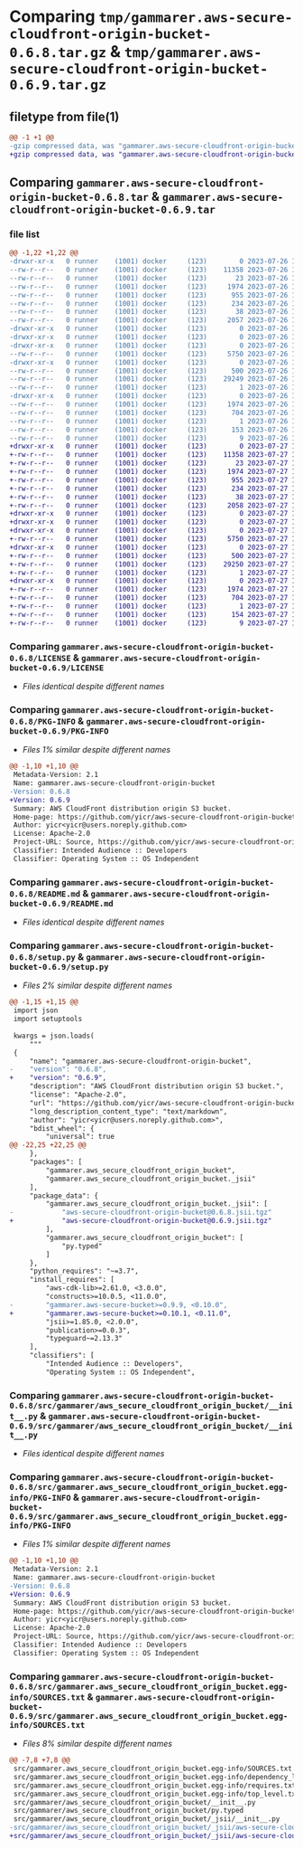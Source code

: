 # Comparing `tmp/gammarer.aws-secure-cloudfront-origin-bucket-0.6.8.tar.gz` & `tmp/gammarer.aws-secure-cloudfront-origin-bucket-0.6.9.tar.gz`

## filetype from file(1)

```diff
@@ -1 +1 @@
-gzip compressed data, was "gammarer.aws-secure-cloudfront-origin-bucket-0.6.8.tar", last modified: Wed Jul 26 18:15:27 2023, max compression
+gzip compressed data, was "gammarer.aws-secure-cloudfront-origin-bucket-0.6.9.tar", last modified: Thu Jul 27 18:17:55 2023, max compression
```

## Comparing `gammarer.aws-secure-cloudfront-origin-bucket-0.6.8.tar` & `gammarer.aws-secure-cloudfront-origin-bucket-0.6.9.tar`

### file list

```diff
@@ -1,22 +1,22 @@
-drwxr-xr-x   0 runner    (1001) docker     (123)        0 2023-07-26 18:15:27.663712 gammarer.aws-secure-cloudfront-origin-bucket-0.6.8/
--rw-r--r--   0 runner    (1001) docker     (123)    11358 2023-07-26 18:15:15.000000 gammarer.aws-secure-cloudfront-origin-bucket-0.6.8/LICENSE
--rw-r--r--   0 runner    (1001) docker     (123)       23 2023-07-26 18:15:15.000000 gammarer.aws-secure-cloudfront-origin-bucket-0.6.8/MANIFEST.in
--rw-r--r--   0 runner    (1001) docker     (123)     1974 2023-07-26 18:15:27.663712 gammarer.aws-secure-cloudfront-origin-bucket-0.6.8/PKG-INFO
--rw-r--r--   0 runner    (1001) docker     (123)      955 2023-07-26 18:15:15.000000 gammarer.aws-secure-cloudfront-origin-bucket-0.6.8/README.md
--rw-r--r--   0 runner    (1001) docker     (123)      234 2023-07-26 18:15:15.000000 gammarer.aws-secure-cloudfront-origin-bucket-0.6.8/pyproject.toml
--rw-r--r--   0 runner    (1001) docker     (123)       38 2023-07-26 18:15:27.663712 gammarer.aws-secure-cloudfront-origin-bucket-0.6.8/setup.cfg
--rw-r--r--   0 runner    (1001) docker     (123)     2057 2023-07-26 18:15:15.000000 gammarer.aws-secure-cloudfront-origin-bucket-0.6.8/setup.py
-drwxr-xr-x   0 runner    (1001) docker     (123)        0 2023-07-26 18:15:27.659712 gammarer.aws-secure-cloudfront-origin-bucket-0.6.8/src/
-drwxr-xr-x   0 runner    (1001) docker     (123)        0 2023-07-26 18:15:27.659712 gammarer.aws-secure-cloudfront-origin-bucket-0.6.8/src/gammarer/
-drwxr-xr-x   0 runner    (1001) docker     (123)        0 2023-07-26 18:15:27.663712 gammarer.aws-secure-cloudfront-origin-bucket-0.6.8/src/gammarer/aws_secure_cloudfront_origin_bucket/
--rw-r--r--   0 runner    (1001) docker     (123)     5750 2023-07-26 18:15:15.000000 gammarer.aws-secure-cloudfront-origin-bucket-0.6.8/src/gammarer/aws_secure_cloudfront_origin_bucket/__init__.py
-drwxr-xr-x   0 runner    (1001) docker     (123)        0 2023-07-26 18:15:27.663712 gammarer.aws-secure-cloudfront-origin-bucket-0.6.8/src/gammarer/aws_secure_cloudfront_origin_bucket/_jsii/
--rw-r--r--   0 runner    (1001) docker     (123)      500 2023-07-26 18:15:15.000000 gammarer.aws-secure-cloudfront-origin-bucket-0.6.8/src/gammarer/aws_secure_cloudfront_origin_bucket/_jsii/__init__.py
--rw-r--r--   0 runner    (1001) docker     (123)    29249 2023-07-26 18:15:15.000000 gammarer.aws-secure-cloudfront-origin-bucket-0.6.8/src/gammarer/aws_secure_cloudfront_origin_bucket/_jsii/aws-secure-cloudfront-origin-bucket@0.6.8.jsii.tgz
--rw-r--r--   0 runner    (1001) docker     (123)        1 2023-07-26 18:15:15.000000 gammarer.aws-secure-cloudfront-origin-bucket-0.6.8/src/gammarer/aws_secure_cloudfront_origin_bucket/py.typed
-drwxr-xr-x   0 runner    (1001) docker     (123)        0 2023-07-26 18:15:27.663712 gammarer.aws-secure-cloudfront-origin-bucket-0.6.8/src/gammarer.aws_secure_cloudfront_origin_bucket.egg-info/
--rw-r--r--   0 runner    (1001) docker     (123)     1974 2023-07-26 18:15:27.000000 gammarer.aws-secure-cloudfront-origin-bucket-0.6.8/src/gammarer.aws_secure_cloudfront_origin_bucket.egg-info/PKG-INFO
--rw-r--r--   0 runner    (1001) docker     (123)      704 2023-07-26 18:15:27.000000 gammarer.aws-secure-cloudfront-origin-bucket-0.6.8/src/gammarer.aws_secure_cloudfront_origin_bucket.egg-info/SOURCES.txt
--rw-r--r--   0 runner    (1001) docker     (123)        1 2023-07-26 18:15:27.000000 gammarer.aws-secure-cloudfront-origin-bucket-0.6.8/src/gammarer.aws_secure_cloudfront_origin_bucket.egg-info/dependency_links.txt
--rw-r--r--   0 runner    (1001) docker     (123)      153 2023-07-26 18:15:27.000000 gammarer.aws-secure-cloudfront-origin-bucket-0.6.8/src/gammarer.aws_secure_cloudfront_origin_bucket.egg-info/requires.txt
--rw-r--r--   0 runner    (1001) docker     (123)        9 2023-07-26 18:15:27.000000 gammarer.aws-secure-cloudfront-origin-bucket-0.6.8/src/gammarer.aws_secure_cloudfront_origin_bucket.egg-info/top_level.txt
+drwxr-xr-x   0 runner    (1001) docker     (123)        0 2023-07-27 18:17:55.529243 gammarer.aws-secure-cloudfront-origin-bucket-0.6.9/
+-rw-r--r--   0 runner    (1001) docker     (123)    11358 2023-07-27 18:17:38.000000 gammarer.aws-secure-cloudfront-origin-bucket-0.6.9/LICENSE
+-rw-r--r--   0 runner    (1001) docker     (123)       23 2023-07-27 18:17:38.000000 gammarer.aws-secure-cloudfront-origin-bucket-0.6.9/MANIFEST.in
+-rw-r--r--   0 runner    (1001) docker     (123)     1974 2023-07-27 18:17:55.529243 gammarer.aws-secure-cloudfront-origin-bucket-0.6.9/PKG-INFO
+-rw-r--r--   0 runner    (1001) docker     (123)      955 2023-07-27 18:17:38.000000 gammarer.aws-secure-cloudfront-origin-bucket-0.6.9/README.md
+-rw-r--r--   0 runner    (1001) docker     (123)      234 2023-07-27 18:17:38.000000 gammarer.aws-secure-cloudfront-origin-bucket-0.6.9/pyproject.toml
+-rw-r--r--   0 runner    (1001) docker     (123)       38 2023-07-27 18:17:55.529243 gammarer.aws-secure-cloudfront-origin-bucket-0.6.9/setup.cfg
+-rw-r--r--   0 runner    (1001) docker     (123)     2058 2023-07-27 18:17:38.000000 gammarer.aws-secure-cloudfront-origin-bucket-0.6.9/setup.py
+drwxr-xr-x   0 runner    (1001) docker     (123)        0 2023-07-27 18:17:55.525243 gammarer.aws-secure-cloudfront-origin-bucket-0.6.9/src/
+drwxr-xr-x   0 runner    (1001) docker     (123)        0 2023-07-27 18:17:55.525243 gammarer.aws-secure-cloudfront-origin-bucket-0.6.9/src/gammarer/
+drwxr-xr-x   0 runner    (1001) docker     (123)        0 2023-07-27 18:17:55.529243 gammarer.aws-secure-cloudfront-origin-bucket-0.6.9/src/gammarer/aws_secure_cloudfront_origin_bucket/
+-rw-r--r--   0 runner    (1001) docker     (123)     5750 2023-07-27 18:17:38.000000 gammarer.aws-secure-cloudfront-origin-bucket-0.6.9/src/gammarer/aws_secure_cloudfront_origin_bucket/__init__.py
+drwxr-xr-x   0 runner    (1001) docker     (123)        0 2023-07-27 18:17:55.529243 gammarer.aws-secure-cloudfront-origin-bucket-0.6.9/src/gammarer/aws_secure_cloudfront_origin_bucket/_jsii/
+-rw-r--r--   0 runner    (1001) docker     (123)      500 2023-07-27 18:17:38.000000 gammarer.aws-secure-cloudfront-origin-bucket-0.6.9/src/gammarer/aws_secure_cloudfront_origin_bucket/_jsii/__init__.py
+-rw-r--r--   0 runner    (1001) docker     (123)    29250 2023-07-27 18:17:38.000000 gammarer.aws-secure-cloudfront-origin-bucket-0.6.9/src/gammarer/aws_secure_cloudfront_origin_bucket/_jsii/aws-secure-cloudfront-origin-bucket@0.6.9.jsii.tgz
+-rw-r--r--   0 runner    (1001) docker     (123)        1 2023-07-27 18:17:38.000000 gammarer.aws-secure-cloudfront-origin-bucket-0.6.9/src/gammarer/aws_secure_cloudfront_origin_bucket/py.typed
+drwxr-xr-x   0 runner    (1001) docker     (123)        0 2023-07-27 18:17:55.529243 gammarer.aws-secure-cloudfront-origin-bucket-0.6.9/src/gammarer.aws_secure_cloudfront_origin_bucket.egg-info/
+-rw-r--r--   0 runner    (1001) docker     (123)     1974 2023-07-27 18:17:55.000000 gammarer.aws-secure-cloudfront-origin-bucket-0.6.9/src/gammarer.aws_secure_cloudfront_origin_bucket.egg-info/PKG-INFO
+-rw-r--r--   0 runner    (1001) docker     (123)      704 2023-07-27 18:17:55.000000 gammarer.aws-secure-cloudfront-origin-bucket-0.6.9/src/gammarer.aws_secure_cloudfront_origin_bucket.egg-info/SOURCES.txt
+-rw-r--r--   0 runner    (1001) docker     (123)        1 2023-07-27 18:17:55.000000 gammarer.aws-secure-cloudfront-origin-bucket-0.6.9/src/gammarer.aws_secure_cloudfront_origin_bucket.egg-info/dependency_links.txt
+-rw-r--r--   0 runner    (1001) docker     (123)      154 2023-07-27 18:17:55.000000 gammarer.aws-secure-cloudfront-origin-bucket-0.6.9/src/gammarer.aws_secure_cloudfront_origin_bucket.egg-info/requires.txt
+-rw-r--r--   0 runner    (1001) docker     (123)        9 2023-07-27 18:17:55.000000 gammarer.aws-secure-cloudfront-origin-bucket-0.6.9/src/gammarer.aws_secure_cloudfront_origin_bucket.egg-info/top_level.txt
```

### Comparing `gammarer.aws-secure-cloudfront-origin-bucket-0.6.8/LICENSE` & `gammarer.aws-secure-cloudfront-origin-bucket-0.6.9/LICENSE`

 * *Files identical despite different names*

### Comparing `gammarer.aws-secure-cloudfront-origin-bucket-0.6.8/PKG-INFO` & `gammarer.aws-secure-cloudfront-origin-bucket-0.6.9/PKG-INFO`

 * *Files 1% similar despite different names*

```diff
@@ -1,10 +1,10 @@
 Metadata-Version: 2.1
 Name: gammarer.aws-secure-cloudfront-origin-bucket
-Version: 0.6.8
+Version: 0.6.9
 Summary: AWS CloudFront distribution origin S3 bucket.
 Home-page: https://github.com/yicr/aws-secure-cloudfront-origin-bucket.git
 Author: yicr<yicr@users.noreply.github.com>
 License: Apache-2.0
 Project-URL: Source, https://github.com/yicr/aws-secure-cloudfront-origin-bucket.git
 Classifier: Intended Audience :: Developers
 Classifier: Operating System :: OS Independent
```

### Comparing `gammarer.aws-secure-cloudfront-origin-bucket-0.6.8/README.md` & `gammarer.aws-secure-cloudfront-origin-bucket-0.6.9/README.md`

 * *Files identical despite different names*

### Comparing `gammarer.aws-secure-cloudfront-origin-bucket-0.6.8/setup.py` & `gammarer.aws-secure-cloudfront-origin-bucket-0.6.9/setup.py`

 * *Files 2% similar despite different names*

```diff
@@ -1,15 +1,15 @@
 import json
 import setuptools
 
 kwargs = json.loads(
     """
 {
     "name": "gammarer.aws-secure-cloudfront-origin-bucket",
-    "version": "0.6.8",
+    "version": "0.6.9",
     "description": "AWS CloudFront distribution origin S3 bucket.",
     "license": "Apache-2.0",
     "url": "https://github.com/yicr/aws-secure-cloudfront-origin-bucket.git",
     "long_description_content_type": "text/markdown",
     "author": "yicr<yicr@users.noreply.github.com>",
     "bdist_wheel": {
         "universal": true
@@ -22,25 +22,25 @@
     },
     "packages": [
         "gammarer.aws_secure_cloudfront_origin_bucket",
         "gammarer.aws_secure_cloudfront_origin_bucket._jsii"
     ],
     "package_data": {
         "gammarer.aws_secure_cloudfront_origin_bucket._jsii": [
-            "aws-secure-cloudfront-origin-bucket@0.6.8.jsii.tgz"
+            "aws-secure-cloudfront-origin-bucket@0.6.9.jsii.tgz"
         ],
         "gammarer.aws_secure_cloudfront_origin_bucket": [
             "py.typed"
         ]
     },
     "python_requires": "~=3.7",
     "install_requires": [
         "aws-cdk-lib>=2.61.0, <3.0.0",
         "constructs>=10.0.5, <11.0.0",
-        "gammarer.aws-secure-bucket>=0.9.9, <0.10.0",
+        "gammarer.aws-secure-bucket>=0.10.1, <0.11.0",
         "jsii>=1.85.0, <2.0.0",
         "publication>=0.0.3",
         "typeguard~=2.13.3"
     ],
     "classifiers": [
         "Intended Audience :: Developers",
         "Operating System :: OS Independent",
```

### Comparing `gammarer.aws-secure-cloudfront-origin-bucket-0.6.8/src/gammarer/aws_secure_cloudfront_origin_bucket/__init__.py` & `gammarer.aws-secure-cloudfront-origin-bucket-0.6.9/src/gammarer/aws_secure_cloudfront_origin_bucket/__init__.py`

 * *Files identical despite different names*

### Comparing `gammarer.aws-secure-cloudfront-origin-bucket-0.6.8/src/gammarer.aws_secure_cloudfront_origin_bucket.egg-info/PKG-INFO` & `gammarer.aws-secure-cloudfront-origin-bucket-0.6.9/src/gammarer.aws_secure_cloudfront_origin_bucket.egg-info/PKG-INFO`

 * *Files 1% similar despite different names*

```diff
@@ -1,10 +1,10 @@
 Metadata-Version: 2.1
 Name: gammarer.aws-secure-cloudfront-origin-bucket
-Version: 0.6.8
+Version: 0.6.9
 Summary: AWS CloudFront distribution origin S3 bucket.
 Home-page: https://github.com/yicr/aws-secure-cloudfront-origin-bucket.git
 Author: yicr<yicr@users.noreply.github.com>
 License: Apache-2.0
 Project-URL: Source, https://github.com/yicr/aws-secure-cloudfront-origin-bucket.git
 Classifier: Intended Audience :: Developers
 Classifier: Operating System :: OS Independent
```

### Comparing `gammarer.aws-secure-cloudfront-origin-bucket-0.6.8/src/gammarer.aws_secure_cloudfront_origin_bucket.egg-info/SOURCES.txt` & `gammarer.aws-secure-cloudfront-origin-bucket-0.6.9/src/gammarer.aws_secure_cloudfront_origin_bucket.egg-info/SOURCES.txt`

 * *Files 8% similar despite different names*

```diff
@@ -7,8 +7,8 @@
 src/gammarer.aws_secure_cloudfront_origin_bucket.egg-info/SOURCES.txt
 src/gammarer.aws_secure_cloudfront_origin_bucket.egg-info/dependency_links.txt
 src/gammarer.aws_secure_cloudfront_origin_bucket.egg-info/requires.txt
 src/gammarer.aws_secure_cloudfront_origin_bucket.egg-info/top_level.txt
 src/gammarer/aws_secure_cloudfront_origin_bucket/__init__.py
 src/gammarer/aws_secure_cloudfront_origin_bucket/py.typed
 src/gammarer/aws_secure_cloudfront_origin_bucket/_jsii/__init__.py
-src/gammarer/aws_secure_cloudfront_origin_bucket/_jsii/aws-secure-cloudfront-origin-bucket@0.6.8.jsii.tgz
+src/gammarer/aws_secure_cloudfront_origin_bucket/_jsii/aws-secure-cloudfront-origin-bucket@0.6.9.jsii.tgz
```

